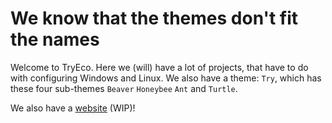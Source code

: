 # We know that the themes don't fit the names

Welcome to TryEco. Here we (will) have a lot of projects, that have to do with configuring Windows and Linux. We also have a theme: `Try`, which has these four sub-themes `Beaver` `Honeybee` `Ant` and `Turtle`.

We also have a [website](tryeco.github.io) (WIP)!
